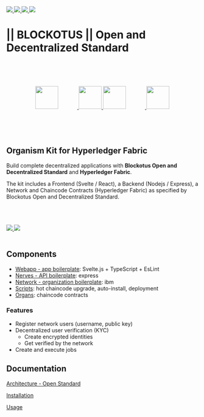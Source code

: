 <a href="https://twitter.com/BLOCKOTUS">
    <img
         src="https://img.shields.io/twitter/follow/BLOCKOTUS?style=for-the-badge&logo=twitter"
     />
</a>
<a href="https://github.com/danielfebrero">
    <img
         src="https://img.shields.io/github/followers/danielfebrero?label=danielfebrero&style=for-the-badge&logo=github"
     />
</a>
<a href="https://github.com/BLOCKOTUS/organism">
    <img
         src="https://img.shields.io/github/stars/BLOCKOTUS?logo=github&style=for-the-badge"
     />
</a>
<a href="https://github.com/BLOCKOTUS/organism">
    <img
         src="https://img.shields.io/github/license/BLOCKOTUS/Organism?style=for-the-badge"
     />
</a>

<br />

# || BLOCKOTUS || Open and Decentralized Standard

<br />
<br />
<br />

<p align="center">
<a href="https://developer.mozilla.org/en-US/docs/Web/JavaScript">
  <img 
      style="margin-right: 50px" 
      height="60px" 
      src="https://upload.wikimedia.org/wikipedia/commons/thumb/6/6a/JavaScript-logo.png/240px-JavaScript-logo.png" 
  />
</a>
<a href="https://www.hyperledger.org/use/fabric">
  <img 
      style="margin-right: 0px" 
      height="60px" 
      src="https://www.hyperledger.org/wp-content/uploads/2018/03/Hyperledger_Fabric_Logo_Color-1-300x84.png" 
  />
</a>
<a href="https://svelte.dev">
  <img 
      style="margin-right: 50px" 
      height="60px" 
      src="https://github.com/sveltejs/branding/raw/master/svelte-horizontal.png" 
  />
</a>
<a href="https://nodejs.org/en/">
  <img 
      style="margin-right: 0px" 
      height="60px" 
      src="https://upload.wikimedia.org/wikipedia/commons/thumb/7/7e/Node.js_logo_2015.svg/1200px-Node.js_logo_2015.svg.png" 
  />
</a>
</p>
<br />
<br />
<br />

## Organism Kit for Hyperledger Fabric

Build complete decentralized applications with __Blockotus Open and Decentralized Standard__ and __Hyperledger Fabric__. 

The kit includes a Frontend (Svelte / React), a Backend (Nodejs / Express), a Network and Chaincode Contracts (Hyperledger Fabric) as specified by Blockotus Open and Decentralized Standard.

<br />
<br />
<br />

<a href="https://github.com/hyperledger/fabric-sdk-node/tree/master/fabric-network">
  <img src="https://img.shields.io/badge/fabric--network-%402.2.0-green?style=for-the-badge" />
</a>
<a href="https://github.com/sveltejs/svelte">
  <img src="https://img.shields.io/badge/svelte-%403.29.4-green?style=for-the-badge" />
</a>

<br />
<br />

## Components 
- [Webapp - app boilerplate](https://github.com/BLOCKOTUS/webapp): Svelte.js + TypeScript + EsLint
- [Nerves - API boilerplate](https://github.com/BLOCKOTUS/nerves): express
- [Network - organization boilerplate](https://github.com/BLOCKOTUS/network): ibm
- [Scripts](https://github.com/BLOCKOTUS/scripts): hot chaincode upgrade, auto-install, deployment
- [Organs](https://github.com/BLOCKOTUS/organism/tree/master/organs): chaincode contracts
  
### Features
- Register network users (username, public key)
- Decentralized user verification (KYC)
  - Create encrypted identities
  - Get verified by the network
- Create and execute jobs

## Documentation

[Architecture - Open Standard](https://github.com/BLOCKOTUS/organism/blob/master/docs/architecture.md)

[Installation](https://github.com/BLOCKOTUS/organism/blob/master/docs/installation.md)

[Usage](https://github.com/BLOCKOTUS/organism/blob/master/docs/usage.md)
